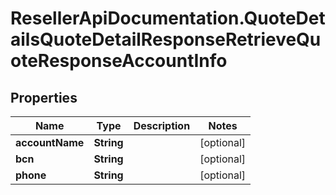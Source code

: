 # ResellerApiDocumentation.QuoteDetailsQuoteDetailResponseRetrieveQuoteResponseAccountInfo

## Properties

Name | Type | Description | Notes
------------ | ------------- | ------------- | -------------
**accountName** | **String** |  | [optional] 
**bcn** | **String** |  | [optional] 
**phone** | **String** |  | [optional] 



